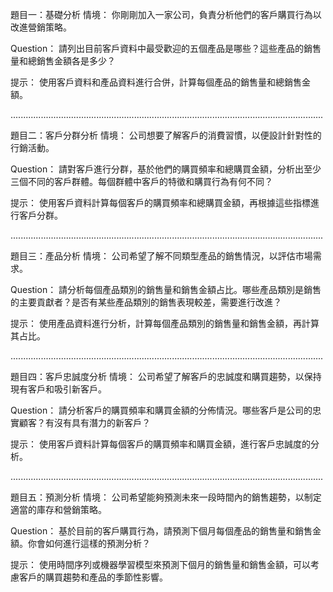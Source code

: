 題目一：基礎分析
情境： 你剛剛加入一家公司，負責分析他們的客戶購買行為以改進營銷策略。

Question： 請列出目前客戶資料中最受歡迎的五個產品是哪些？這些產品的銷售量和總銷售金額各是多少？

提示： 使用客戶資料和產品資料進行合併，計算每個產品的銷售量和總銷售金額。

............................................................................................................................

題目二：客戶分群分析
情境： 公司想要了解客戶的消費習慣，以便設計針對性的行銷活動。

Question： 請對客戶進行分群，基於他們的購買頻率和總購買金額，分析出至少三個不同的客戶群體。每個群體中客戶的特徵和購買行為有何不同？

提示： 使用客戶資料計算每個客戶的購買頻率和總購買金額，再根據這些指標進行客戶分群。

............................................................................................................................

題目三：產品分析
情境： 公司希望了解不同類型產品的銷售情況，以評估市場需求。

Question： 請分析每個產品類別的銷售量和銷售金額占比。哪些產品類別是銷售的主要貢獻者？是否有某些產品類別的銷售表現較差，需要進行改進？

提示： 使用產品資料進行分析，計算每個產品類別的銷售量和銷售金額，再計算其占比。

............................................................................................................................

題目四：客戶忠誠度分析
情境： 公司希望了解客戶的忠誠度和購買趨勢，以保持現有客戶和吸引新客戶。

Question： 請分析客戶的購買頻率和購買金額的分佈情況。哪些客戶是公司的忠實顧客？有沒有具有潛力的新客戶？

提示： 使用客戶資料計算每個客戶的購買頻率和購買金額，進行客戶忠誠度的分析。

............................................................................................................................

題目五：預測分析
情境： 公司希望能夠預測未來一段時間內的銷售趨勢，以制定適當的庫存和營銷策略。

Question： 基於目前的客戶購買行為，請預測下個月每個產品的銷售量和銷售金額。你會如何進行這樣的預測分析？

提示： 使用時間序列或機器學習模型來預測下個月的銷售量和銷售金額，可以考慮客戶的購買趨勢和產品的季節性影響。

